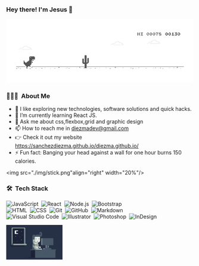 ### Hey there! I'm Jesus 👋
<img src="./img/dino_rounded.gif"/>

### 👨🏻‍💻 &nbsp;About Me

- 🔭 I like exploring new technologies, software solutions and quick hacks.
- 🌱 I’m currently learning React JS.
- 💬 Ask me about css,flexbox,grid and graphic design
- 📫 How to reach me in diezmadev@gmail.com
- 👉 Check it out my website https://sanchezdiezma.github.io/diezma.github.io/
- ⚡ Fun fact: Banging your head against a wall for one hour burns 150 calories.


<img src="./img/stick.png"align="right" width="20%"/>



### 🛠 &nbsp;Tech Stack

![JavaScript](https://img.shields.io/badge/-JavaScript-05122A?style=flat&logo=javascript)&nbsp;
![React](https://img.shields.io/badge/-React-05122A?style=flat&logo=react)&nbsp;
![Node.js](https://img.shields.io/badge/-Node.js-05122A?style=flat&logo=node.js)&nbsp;
![Bootstrap](https://img.shields.io/badge/-Bootstrap-05122A?style=flat&logo=bootstrap&logoColor=563D7C)\
![HTML](https://img.shields.io/badge/-HTML-05122A?style=flat&logo=HTML5)&nbsp;
![CSS](https://img.shields.io/badge/-CSS-05122A?style=flat&logo=CSS3&logoColor=1572B6)&nbsp;
![Git](https://img.shields.io/badge/-Git-05122A?style=flat&logo=git)&nbsp;
![GitHub](https://img.shields.io/badge/-GitHub-05122A?style=flat&logo=github)&nbsp;
![Markdown](https://img.shields.io/badge/-Markdown-05122A?style=flat&logo=markdown)\
![Visual Studio Code](https://img.shields.io/badge/-Visual%20Studio%20Code-05122A?style=flat&logo=visual-studio-code&logoColor=007ACC)&nbsp;
![Illustrator](https://img.shields.io/badge/-Illustrator-05122A?style=flat&logo=adobe-illustrator)&nbsp;
![Photoshop](https://img.shields.io/badge/-Photoshop-05122A?style=flat&logo=adobe-photoshop)&nbsp;
![InDesign](https://img.shields.io/badge/-InDesign-05122A?style=flat&logo=adobe-indesign)

<img src="./img/Night-Coding.gif" align="botton" width="30%"/>





